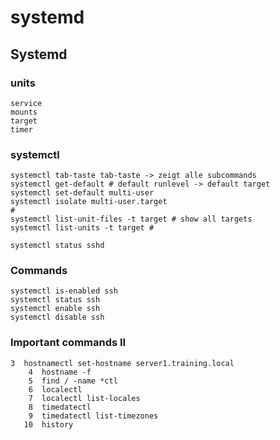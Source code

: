 # systemd 

## Systemd 

### units 

```
service 
mounts
target
timer 
```

### systemctl 

```
systemctl tab-taste tab-taste -> zeigt alle subcommands 
systemctl get-default # default runlevel -> default target 
systemctl set-default multi-user  
systemctl isolate multi-user.target 
# 
systemctl list-unit-files -t target # show all targets 
systemctl list-units -t target # 

systemctl status sshd 

```


### Commands 

```
systemctl is-enabled ssh
systemctl status ssh 
systemctl enable ssh 
systemctl disable ssh 

```


### Important commands II

```
3  hostnamectl set-hostname server1.training.local
    4  hostname -f
    5  find / -name *ctl
    6  localectl
    7  localectl list-locales
    8  timedatectl
    9  timedatectl list-timezones
   10  history
```
